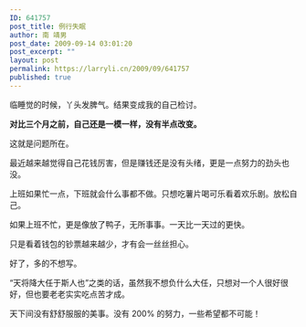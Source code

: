 ```yaml
---
ID: 641757
post_title: 例行失眠
author: 南 靖男
post_date: 2009-09-14 03:01:20
post_excerpt: ""
layout: post
permalink: https://larryli.cn/2009/09/641757
published: true
---
```

临睡觉的时候，丫头发脾气。结果变成我的自己检讨。

<strong>对比三个月之前，自己还是一模一样，没有半点改变。</strong>

这就是问题所在。

最近越来越觉得自己花钱厉害，但是赚钱还是没有头绪，更是一点努力的劲头也没。

上班如果忙一点，下班就会什么事都不做。只想吃薯片喝可乐看着欢乐剧。放松自己。

如果上班不忙，更是像放了鸭子，无所事事。一天比一天过的更快。

只是看着钱包的钞票越来越少，才有会一丝丝担心。

好了，多的不想写。

“天将降大任于斯人也”之类的话，虽然我不想负什么大任，只想对一个人很好很好，但也要老老实实吃点苦才成。

天下间没有舒舒服服的美事。没有 200% 的努力，一些希望都不可能！